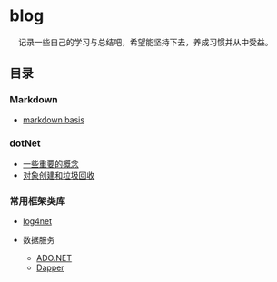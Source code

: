 # blog

&nbsp;&nbsp;&nbsp;&nbsp;记录一些自己的学习与总结吧，希望能坚持下去，养成习惯并从中受益。

## 目录

### Markdown

- [markdown basis](/docs/markdown/markdown_basis.md)

### dotNet

- [一些重要的概念](/docs/dotNet/timeline01.md)
- [对象创建和垃圾回收](/docs/dotNet/timeline02.md)

### 常用框架类库

- [log4net](/docs/basicPackages/log4net/timeline01.md)
  
- 数据服务
  - [ADO.NET](/docs/basicPackages/dataServices/ado.net/timeline01.md)
  - [Dapper](/docs/basicPackages/dataServices/dapper/timeline01.md)